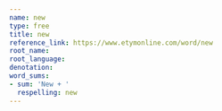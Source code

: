 ```yaml
---
name: new
type: free
title: new
reference_link: https://www.etymonline.com/word/new
root_name: 
root_language: 
denotation: 
word_sums:
- sum: 'New + '
  respelling: new
---
```


